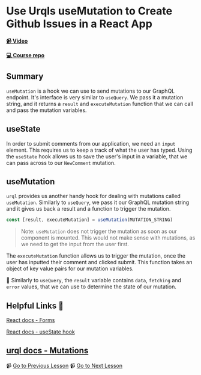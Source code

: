 # Use Urqls useMutation to Create Github Issues in a React App

**[📹 Video](https://egghead.io/lessons/graphql-use-urqls-usemutation-to-create-github-issues-in-a-react-app)**

**[💻 Course repo](https://github.com/theianjones/egghead-graphql-subscriptions)**

## Summary

`useMutation` is a hook we can use to send mutations to our GraphQL endpoint. It's interface is very similar to `useQuery`. We pass it a mutation string, and it returns a `result` and `executeMutation` function that we can call and pass the mutation variables.

## useState

In order to submit comments from our application, we need an `input` element. This requires us to keep a track of what the user has typed. Using the `useState` hook allows us to save the user's input in a variable, that we can pass across to our `NewComment` mutation.

## useMutation

`urql` provides us another handy hook for dealing with mutations called `useMutation`. Similarly to `useQuery`, we pass it our GraphQL mutation string and it gives us back a result and a function to trigger the mutation.

```js
const [result, executeMutation] = useMutation(MUTATION_STRING)
```

> Note: `useMutation` does not trigger the mutation as soon as our component is mounted. This would not make sense with mutations, as we need to get the input from the user first.

The `executeMutation` function allows us to trigger the mutation, once the user has inputted their comment and clicked submit. This function takes an object of key value pairs for our mutation variables.

🤔 Similarly to `useQuery`, the `result` variable contains `data`, `fetching` and `error` values, that we can use to determine the state of our mutation.

## Helpful Links 🤔

[React docs - Forms](https://reactjs.org/docs/forms.html)

[React docs - useState hook](https://reactjs.org/docs/hooks-state.html)

[urql docs - Mutations](https://formidable.com/open-source/urql/docs/basics/mutations/)
---

📹 [Go to Previous Lesson](https://egghead.io/lessons/graphql-use-a-graphql-mutation-to-create-a-github-issue-comment)
📹 [Go to Next Lesson](https://egghead.io/lessons/egghead-style-our-input-component-with-css-injs)
